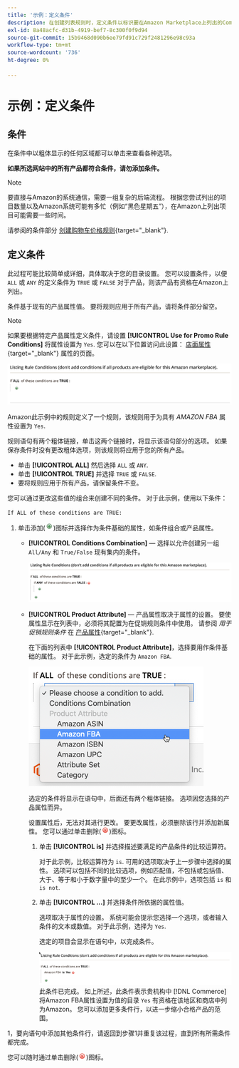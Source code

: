 ```yaml
---
title: '示例：定义条件'
description: 在创建列表规则时，定义条件以标识要在Amazon Marketplace上列出的Commerce目录产品。
exl-id: 8a48acfc-d31b-4919-bef7-8c300f0f9d94
source-git-commit: 15b9468d090b6ee79fd91c729f2481296e98c93a
workflow-type: tm+mt
source-wordcount: '736'
ht-degree: 0%

---
```


# 示例：定义条件

## 条件

在条件中以粗体显示的任何区域都可以单击来查看各种选项。

**如果所选网站中的所有产品都符合条件，请勿添加条件。**

>[!NOTE]
>
>要直接与Amazon的系统通信，需要一组复杂的后端流程。 根据您尝试列出的项目数量以及Amazon系统可能有多忙（例如“黑色星期五”），在Amazon上列出项目可能需要一些时间。

请参阅的条件部分 [创建购物车价格规则](https://docs.magento.com/user-guide/marketing/price-rules-catalog-create.html){target="_blank"}.

## 定义条件

此过程可能比较简单或详细，具体取决于您的目录设置。 您可以设置条件，以便 `ALL` 或 `ANY` 的定义条件为 `TRUE` 或 `FALSE` 对于产品，则该产品有资格在Amazon上列出。

条件基于现有的产品属性值。 要将规则应用于所有产品，请将条件部分留空。

>[!NOTE]
>
>如果要根据特定产品属性定义条件，请设置 **[!UICONTROL Use for Promo Rule Conditions]** 将属性设置为 `Yes`. 您可以在以下位置访问此设置： [店面属性](https://docs.magento.com/user-guide/catalog/product-attributes-add.html){target="_blank"} 属性的页面。

![条件 — 第1行](assets/ob-listing-rule-conditions-start.png)

Amazon此示例中的规则定义了一个规则，该规则用于为具有 _AMAZON FBA_ 属性设置为 `Yes`.

规则语句有两个粗体链接，单击这两个链接时，将显示该语句部分的选项。 如果保存条件时没有更改粗体选项，则该规则将应用于您的所有产品。

- 单击 **[!UICONTROL ALL]** 然后选择 `ALL` 或 `ANY`.
- 单击 **[!UICONTROL TRUE]** 并选择 `TRUE` 或 `FALSE`.
- 要将规则应用于所有产品，请保留条件不变。

您可以通过更改这些值的组合来创建不同的条件。 对于此示例，使用以下条件：

`If ALL of these conditions are TRUE:`

1. 单击添加(![“添加”图标](assets/btn-add-grn.png))图标并选择作为条件基础的属性，如条件组合或产品属性。

   - **[!UICONTROL Conditions Combination]**  — 选择以允许创建另一组 `All/Any` 和 `True/False` 现有集内的条件。

      ![条件组合](assets/ob-conditions-combinations.png)

   - **[!UICONTROL Product Attribute]**  — 产品属性取决于属性的设置。 要使属性显示在列表中，必须将其配置为在促销规则条件中使用。 请参阅 _用于促销规则条件_ 在 [产品属性](https://docs.magento.com/user-guide/stores/attributes-product.html){target="_blank"}.

      在下面的列表中 **[!UICONTROL Product Attribute]**，选择要用作条件基础的属性。 对于此示例，选定的条件为 `Amazon FBA`.

      ![条件行2，第2部分](assets/ob-condition-attribute-dropdown.png)

      选定的条件将显示在语句中，后面还有两个粗体链接。 选项因您选择的产品属性而异。

      设置属性后，无法对其进行更改。 要更改属性，必须删除该行并添加新属性。 您可以通过单击删除(![“删除”图标](assets/btn-del-red.png))图标。

      1. 单击 **[!UICONTROL is]** 并选择描述要满足的产品条件的比较运算符。

         对于此示例，比较运算符为 `is`. 可用的选项取决于上一步骤中选择的属性。 选项可以包括不同的比较选项，例如匹配值，不包括或包括值、大于、等于和小于数字量中的至少一个。 在此示例中，选项包括 `is` 和 `is not`.

      1. 单击 **[!UICONTROL ...]** 并选择条件所依据的属性值。

         选项取决于属性的设置。 系统可能会提示您选择一个选项，或者输入条件的文本或数值。 对于此示例，选择为 `Yes`.

         选定的项目会显示在语句中，以完成条件。

         ![条件行2，第3部分](assets/ob-listing-rule-condition-is.png)
   此条件已完成。 如上所述，此条件表示贵机构中 [!DNL Commerce] 将Amazon FBA属性设置为值的目录 `Yes` 有资格在该地区和商店中列为Amazon。 您可以添加更多条件行，以进一步缩小合格产品的范围。

1，要向语句中添加其他条件行，请返回到步骤1并重复该过程，直到所有所需条件都完成。

您可以随时通过单击删除(![“删除”图标](assets/btn-del-red.png))图标。
